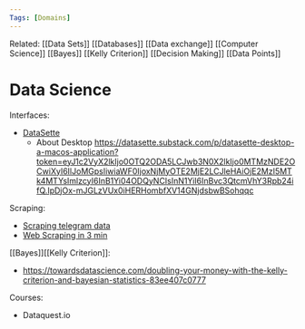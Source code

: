 ```yaml
---
Tags: [Domains]
---
```

Related: [[Data Sets]] [[Databases]] [[Data exchange]] [[Computer Science]] [[Bayes]] [[Kelly Criterion]] [[Decision Making]] [[Data Points]]
# Data Science

Interfaces:
- [DataSette](https://datasette.io/desktop)
	- About Desktop https://datasette.substack.com/p/datasette-desktop-a-macos-application?token=eyJ1c2VyX2lkIjo0OTQ2ODA5LCJwb3N0X2lkIjo0MTMzNDE2OCwiXyI6IlJoMGpsIiwiaWF0IjoxNjMyOTE2MjE2LCJleHAiOjE2MzI5MTk4MTYsImlzcyI6InB1Yi04ODQyNCIsInN1YiI6InBvc3QtcmVhY3Rpb24ifQ.IpDjOx-mJGLzVUx0iHERHombfXV14GNjdsbwBSohqqc

Scraping:
- [Scraping telegram data](https://medium.com/game-of-data/telegram-channel-data-extraction-users-information-chats-and-specific-messages-and-data-21bb54710fd3)
- [Web Scraping in 3 min](https://towardsdatascience.com/web-scraping-in-3-minutes-1c37830a29c1)

[[Bayes]][[Kelly Criterion]]:
- https://towardsdatascience.com/doubling-your-money-with-the-kelly-criterion-and-bayesian-statistics-83ee407c0777

Courses:
- Dataquest.io
